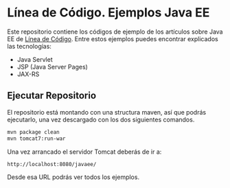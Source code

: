 # Línea de Código. Ejemplos Java EE
Este repositorio contiene los códigos de ejemplo de los artículos sobre Java EE de [Línea de Código](http://lineadcodigo.com).
Entre estos ejemplos puedes encontrar explicados las tecnologías:
* Java Servlet
* JSP (Java Server Pages)
* JAX-RS

## Ejecutar Repositorio
El repositorio está montando con una structura maven, así que podrás ejecutarlo, una vez descargado con los dos siguientes comandos. 

```bash
mvn package clean
mvn tomcat7:run-war
```

Una vez arrancado el servidor Tomcat deberás de ir a:

```http
http://localhost:8080/javaee/
```

Desde esa URL podrás ver todos los ejemplos.
